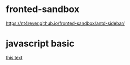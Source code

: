 # fronted-sandbox

https://nt4rever.github.io/fronted-sandbox/antd-sidebar/

# javascript basic
[this text](javascript-basic/)